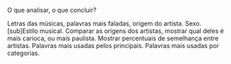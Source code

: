 O que analisar, o que concluir?

Letras das músicas, palavras mais faladas, origem do artista. Sexo. [sub]Estilo musical.
Comparar as origens dos artistas, mostrar qual deles é mais carioca, ou mais paulista.
Mostrar percentuais de semelhança entre artistas.
Palavras mais usadas pelos principais. Palavras mais usadas por categorias.

